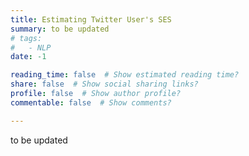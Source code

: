 ```yaml
---
title: Estimating Twitter User's SES
summary: to be updated
# tags:
#   - NLP
date: -1

reading_time: false  # Show estimated reading time?
share: false  # Show social sharing links?
profile: false  # Show author profile?
commentable: false  # Show comments?

---
```

to be updated
